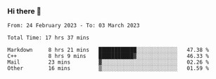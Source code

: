 ### Hi there 👋

<!--
**wangsy503/wangsy503** is a ✨ _special_ ✨ repository because its `README.md` (this file) appears on your GitHub profile.

Here are some ideas to get you started:

- 🔭 I’m currently working on ...
- 🌱 I’m currently learning ...
- 👯 I’m looking to collaborate on ...
- 🤔 I’m looking for help with ...
- 💬 Ask me about ...
- 📫 How to reach me: ...
- 😄 Pronouns: ...
- ⚡ Fun fact: ...
-->
<!--START_SECTION:waka-->

```text
From: 24 February 2023 - To: 03 March 2023

Total Time: 17 hrs 37 mins

Markdown     8 hrs 21 mins   ████████████░░░░░░░░░░░░░   47.38 %
C++          8 hrs 9 mins    ███████████▓░░░░░░░░░░░░░   46.33 %
Mail         23 mins         ▓░░░░░░░░░░░░░░░░░░░░░░░░   02.26 %
Other        16 mins         ▒░░░░░░░░░░░░░░░░░░░░░░░░   01.59 %
```

<!--END_SECTION:waka-->
